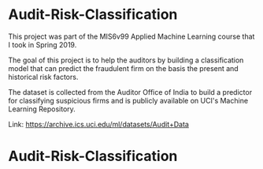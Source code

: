 # Audit-Risk-Classification
This project was part of the MIS6v99 Applied Machine Learning course that I took in Spring 2019. 

The goal of this project is to help the auditors by building a classification model that can predict the fraudulent firm on the basis the present and historical risk factors. 

The dataset is collected from the Auditor Office of India to build a predictor for classifying suspicious firms and is publicly available on UCI's Machine Learning Repository.

Link: https://archive.ics.uci.edu/ml/datasets/Audit+Data
# Audit-Risk-Classification
